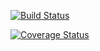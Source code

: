 [![Build Status](https://travis-ci.org/corytwilliams/cs207test.svg?branch=master)](https://travis-ci.org/corytwilliams/cs207test)

[![Coverage Status](https://coveralls.io/repos/github/corytwilliams/cs207test/badge.svg)](https://coveralls.io/github/corytwilliams/cs207test)
